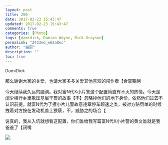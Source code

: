 ```yaml
---
layout: post
title: 200
date: 2017-02-23 15:43:47
updated: 2017-02-23 15:43:47
comments: true
categories: [Photo]
tags: [damidick, Damian Wayne, Dick Grayson]
permalink: "2433ed_e62a8ec"
author: "猫厨"
description: ""
toc: true
---
```


<p>DamiDick</p> 
<p>那么谢谢大家的关爱，也请大家多多关爱其他喜欢的闯作者【合掌鞠躬</p> 
<p>今天继续我久远的脑洞。我对富N代X小片警这个配置简直有不灭的热情。今天是阔少横行乡里欺压基层干警的故事【不】忽略掉他们的地下身份，依然他们过去不认识前提。就富N代为了撩小片儿警故意违章停车超速之类，被对方贴罚单的时候拽着对方按在发动机盖上猥亵，不，威胁之的场合【</p> 
<p>说真的，我从入坑就想看这配置，你们谁给我写篇富N代X小片警的黄文谁就是我爸爸了【闭嘴</p>

![](https://nos.netease.com/imglf0/img/cVZNdzJtQk9JV2U3WlZrelhyc1pvV1NTMlR1d1B6WUVmeW1XNEYrRlNNSWZESmlaWXJKaW13PT0.jpg)